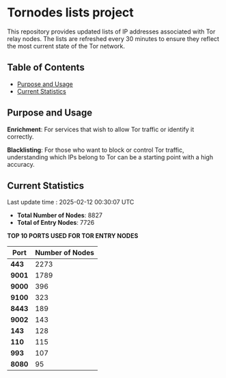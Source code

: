 # Tornodes lists project

This repository provides updated lists of IP addresses associated with Tor relay nodes. The lists are refreshed every 30 minutes to ensure they reflect the most current state of the Tor network.

## Table of Contents

- [Purpose and Usage](#purpose-and-usage)
- [Current Statistics](#current-statistics)


## Purpose and Usage

**Enrichment**: For services that wish to allow Tor traffic or identify it correctly.

**Blacklisting**: For those who want to block or control Tor traffic, understanding which IPs belong to Tor can be a starting point with a high accuracy.

## Current Statistics

Last update time : 2025-02-12 00:30:07 UTC

- **Total Number of Nodes**: 8827
- **Total of Entry Nodes**: 7726

**TOP 10 PORTS USED FOR TOR ENTRY NODES**

| **Port** | **Number of Nodes** |
|------|-----------------|
| **443**   | 2273  |
| **9001**   | 1789  |
| **9000**   | 396  |
| **9100**   | 323  |
| **8443**   | 189  |
| **9002**   | 143  |
| **143**   | 128  |
| **110**   | 115  |
| **993**   | 107  |
| **8080**   | 95  |

